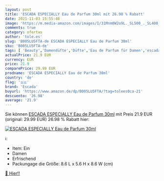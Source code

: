 ```yaml
---
layout: post
title: 'ESCADA ESPECIALLY Eau de Parfum 30ml mit 26.98 % Rabatt'
date: 2021-11-03 15:55:48
image: 'https://m.media-amazon.com/images/I/31Mnm0W2o9L._SL500_._SL400_.jpg'
comments: true
category: ofertas
author: 'tole.es'
slug: 'B005LU5FTA-de ESCADA ESPECIALLY Eau de Parfum 30ml'
sku: 'B005LU5FTA-de'
tags: [ 'Beauty','Damendüfte','Düfte','Eau de Parfum für Damen','escada', ]
actualPrice: 21.9 EUR
currency: EUR
price: 21.9
comparePrice: 29.99 EUR
prodname: 'ESCADA ESPECIALLY Eau de Parfum 30ml'
country: 'de'
flag: '🇩🇪'
brand: 'Escada'
buyurl: 'https://www.amazon.de/dp/B005LU5FTA/?tag=tolees0ca-21'
descuento: '26.98'
average: '21.9'
---
```


Sie können [ESCADA ESPECIALLY Eau de Parfum 30ml](https://www.amazon.de/dp/B005LU5FTA/?tag=tolees0ca-21) mit Preis 21.9 EUR (original: 29.99 EUR) 26.98 % Rabatt hier:

[![ESCADA ESPECIALLY Eau de Parfum 30ml](https://m.media-amazon.com/images/I/31Mnm0W2o9L._SL500_._SL400_.jpg)](https://www.amazon.de/dp/B005LU5FTA/?tag=tolees0ca-21)

ℹ️:

- Item: Ein
- Damen
- Erfrischend
- Packungage die Größe: 8.6 L x 5.6 H x 8.6 W (cm)

[🛒 Hier!!](https://www.amazon.de/dp/B005LU5FTA/?tag=tolees0ca-21)
